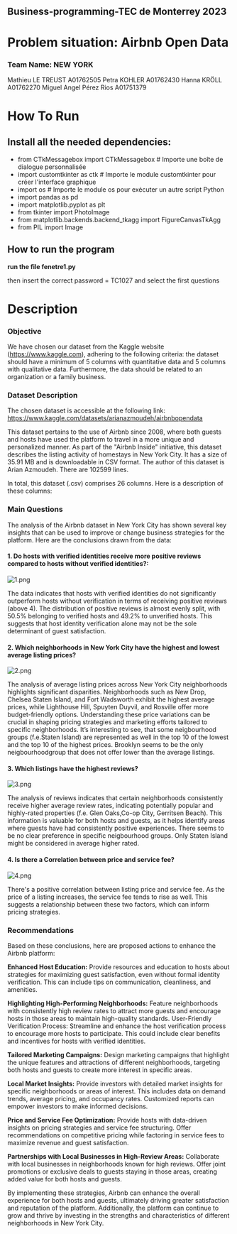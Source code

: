 ## Business-programming-TEC de Monterrey 2023

# Problem situation: Airbnb Open Data

###  Team Name: NEW YORK
Mathieu LE TREUST A01762505
Petra KOHLER A01762430
Hanna KRÖLL A01762270
Miguel Angel Pérez Rios A01751379


# How To Run

## Install all the needed dependencies:

* from CTkMessagebox import CTkMessagebox  # Importe une boîte de dialogue personnalisée
* import customtkinter as ctk  # Importe le module customtkinter pour créer l'interface graphique
* import os  # Importe le module os pour exécuter un autre script Python
* import pandas as pd
* import matplotlib.pyplot as plt
* from tkinter import PhotoImage
* from matplotlib.backends.backend_tkagg import FigureCanvasTkAgg
* from PIL import Image

## How to run the program
    
**run the file fenetre1.py** 
    
then insert the correct password = TC1027
and select the first questions

# Description

### Objective

We have chosen our dataset from the Kaggle website (https://www.kaggle.com), adhering to the following criteria: the dataset should have a minimum of 5 columns with quantitative data and 5 columns with qualitative data. Furthermore, the data should be related to an organization or a family business.

### Dataset Description

The chosen dataset is accessible at the following link: https://www.kaggle.com/datasets/arianazmoudeh/airbnbopendata

This dataset pertains to the use of Airbnb since 2008, where both guests and hosts have used the platform to travel in a more unique and personalized manner. As part of the "Airbnb Inside" initiative, this dataset describes the listing activity of homestays in New York City. It has a size of 35.91 MB and is downloadable in CSV format. The author of this dataset is Arian Azmoudeh. There are 102599 lines.

In total, this dataset (.csv) comprises 26 columns. Here is a description of these columns:


### Main Questions
The analysis of the Airbnb dataset in New York City has shown several key insights that can be used to improve or change business strategies for the platform. Here are the conclusions drawn from the data:
#### 1. Do hosts with verified identities receive more positive reviews compared to hosts without verified identities?:
![1.png](1.png)

The data indicates that hosts with verified identities do not significantly outperform hosts without verification in terms of receiving positive reviews (above 4). The distribution of positive reviews is almost evenly split, with 50.5% belonging to verified hosts and 49.2% to unverified hosts. This suggests that host identity verification alone may not be the sole determinant of guest satisfaction.
#### 2. Which neighborhoods in New York City have the highest and lowest average listing prices?
![2.png](2.png)

The analysis of average listing prices across New York City neighborhoods highlights significant disparities. Neighborhoods such as New Drop, Chelsea Staten Island, and Fort Wadsworth exhibit the highest average prices, while Lighthouse Hill, Spuyten Duyvil, and Rosville offer more budget-friendly options. Understanding these price variations can be crucial in shaping pricing strategies and marketing efforts tailored to specific neighborhoods.
It’s interesting to see, that some neigbourhood groups (f.e.Staten Island) are represented as well in the top 10 of the lowest and the top 10 of the highest prices. Brooklyn seems to be the only neigbourhoodgroup that does not offer lower than the average listings.
#### 3. Which listings have the highest reviews? 
![3.png](3.png)

The analysis of reviews indicates that certain neighborhoods consistently receive higher average review rates, indicating potentially popular and highly-rated properties (f.e. Glen Oaks,Co-op City, Gerritsen Beach). This information is valuable for both hosts and guests, as it helps identify areas where guests have had consistently positive experiences. 
There seems to be no clear preference in specific neigbourhood groups. Only Staten Island might be considered in average higher rated.
#### 4. Is there a Correlation between price and service fee?
![4.png](4.png)

There's a positive correlation between listing price and service fee. As the price of a listing increases, the service fee tends to rise as well. This suggests a relationship between these two factors, which can inform pricing strategies.


### Recommendations
Based on these conclusions, here are proposed actions to enhance the Airbnb platform:

**Enhanced Host Education:**
Provide resources and education to hosts about strategies for maximizing guest satisfaction, even without formal identity verification. This can include tips on communication, cleanliness, and amenities.

**Highlighting High-Performing Neighborhoods:**
Feature neighborhoods with consistently high review rates to attract more guests and encourage hosts in those areas to maintain high-quality standards.
User-Friendly Verification Process:
Streamline and enhance the host verification process to encourage more hosts to participate. This could include clear benefits and incentives for hosts with verified identities.

**Tailored Marketing Campaigns:**
Design marketing campaigns that highlight the unique features and attractions of different neighborhoods, targeting both hosts and guests to create more interest in specific areas.

**Local Market Insights:**
Provide investors with detailed market insights for specific neighborhoods or areas of interest. This includes data on demand trends, average pricing, and occupancy rates. Customized reports can empower investors to make informed decisions.

**Price and Service Fee Optimization:**
Provide hosts with data-driven insights on pricing strategies and service fee structuring. Offer recommendations on competitive pricing while factoring in service fees to maximize revenue and guest satisfaction.

**Partnerships with Local Businesses in High-Review Areas:**
Collaborate with local businesses in neighborhoods known for high reviews. Offer joint promotions or exclusive deals to guests staying in those areas, creating added value for both hosts and guests.


By implementing these strategies, Airbnb can enhance the overall experience for both hosts and guests, ultimately driving greater satisfaction and reputation of the platform. Additionally, the platform can continue to grow and thrive by investing in the strengths and characteristics of different neighborhoods in New York City.


